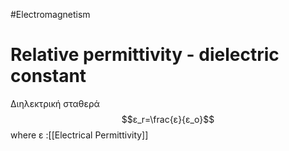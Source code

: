 #Electromagnetism 
# Relative permittivity - dielectric constant
Διηλεκτρική σταθερά
$$ε_r=\frac{ε}{ε_o}$$
where ε :[[Electrical Permittivity]]